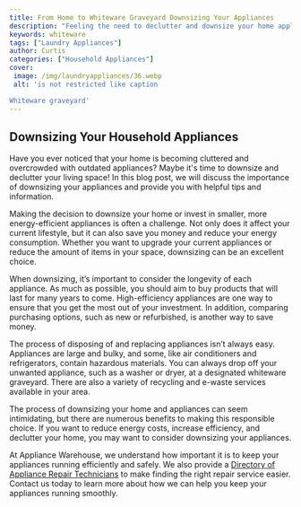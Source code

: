 ```yaml
---
title: From Home to Whiteware Graveyard Downsizing Your Appliances
description: "Feeling the need to declutter and downsize your home appliances Learn from this blog post on how to properly dispose of your home appliances and reap the benefits of a simpler lifestyle"
keywords: whiteware
tags: ["Laundry Appliances"]
author: Curtis
categories: ["Household Appliances"]
cover: 
 image: /img/laundryappliances/36.webp
 alt: 'is not restricted like caption

Whiteware graveyard'
---
```

## Downsizing Your Household Appliances

Have you ever noticed that your home is becoming cluttered and overcrowded with outdated appliances? Maybe it's time to downsize and declutter your living space! In this blog post, we will discuss the importance of downsizing your appliances and provide you with helpful tips and information.

Making the decision to downsize your home or invest in smaller, more energy-efficient appliances is often a challenge. Not only does it affect your current lifestyle, but it can also save you money and reduce your energy consumption. Whether you want to upgrade your current appliances or reduce the amount of items in your space, downsizing can be an excellent choice. 

When downsizing, it’s important to consider the longevity of each appliance. As much as possible, you should aim to buy products that will last for many years to come. High-efficiency appliances are one way to ensure that you get the most out of your investment. In addition, comparing purchasing options, such as new or refurbished, is another way to save money. 

The process of disposing of and replacing appliances isn’t always easy. Appliances are large and bulky, and some, like air conditioners and refrigerators, contain hazardous materials. You can always drop off your unwanted appliance, such as a washer or dryer, at a designated whiteware graveyard. There are also a variety of recycling and e-waste services available in your area. 

The process of downsizing your home and appliances can seem intimidating, but there are numerous benefits to making this responsible choice. If you want to reduce energy costs, increase efficiency, and declutter your home, you may want to consider downsizing your appliances.

At Appliance Warehouse, we understand how important it is to keep your appliances running efficiently and safely. We also provide a [Directory of Appliance Repair Technicians](./pages/appliance-repair-technicians) to make finding the right repair service easier. Contact us today to learn more about how we can help you keep your appliances running smoothly.
